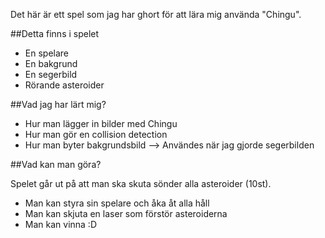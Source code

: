 Det här är ett spel som jag har ghort för att lära mig använda "Chingu".

##Detta finns i spelet

+ En spelare
+ En bakgrund
+ En segerbild
+ Rörande asteroider


##Vad jag har lärt mig?

+ Hur man lägger in bilder med Chingu
+ Hur man gör en collision detection
+ Hur man byter bakgrundsbild --> Användes när jag gjorde segerbilden

##Vad kan man göra?

Spelet går ut på att man ska skuta sönder alla asteroider (10st).

+ Man kan styra sin spelare och åka åt alla håll
+ Man kan skjuta en laser som förstör asteroiderna
+ Man kan vinna :D